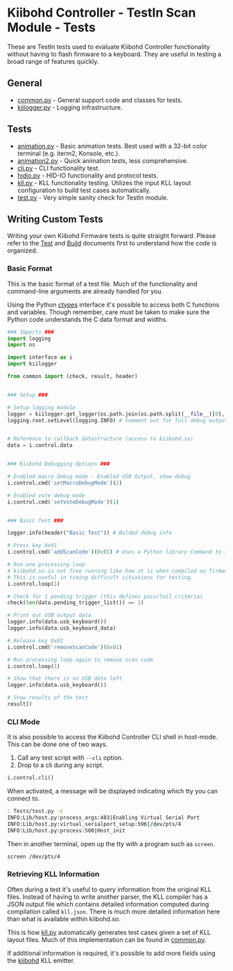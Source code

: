 # Kiibohd Controller - TestIn Scan Module - Tests

These are TestIn tests used to evaluate Kiibohd Controller functionality without having to flash firmware to a keyboard.
They are useful in testing a broad range of features quickly.


## General

* [common.py](common.py) - General support code and classes for tests.
* [kiilogger.py](kiilogger.py) - Logging infrastructure.


## Tests

* [animation.py](animation.py) - Basic animation tests. Best used with a 32-bit color terminal (e.g. iterm2, Konsole, etc.).
* [animation2.py](animation2.py) - Quick animation tests, less comprehensive.
* [cli.py](cli.py) - CLI functionality test.
* [hidio.py](hidio.py) - HID-IO functionality and protocol tests.
* [kll.py](kll.py) - KLL functionality testing. Utilizes the input KLL layout configuration to build test cases automatically.
* [test.py](test.py) - Very simple sanity check for TestIn module.


## Writing Custom Tests

Writing your own Kiibohd Firmware tests is quite straight forward.
Please refer to the [Test](../../../Documentation/TestArchitecture.md) and [Build](../../../Documentation/BuildArchitecture.md) documents first to understand how the code is organized.


### Basic Format

This is the basic format of a test file.
Much of the functionality and command-line arguments are already handled for you.

Using the Python [ctypes](https://docs.python.org/3/library/ctypes.html) interface it's possible to access both C functions and variables.
Though remember, care must be taken to make sure the Python code understands the C data format and widths.

```Python
### Imports ###
import logging
import os

import interface as i
import kiilogger

from common import (check, result, header)


### Setup ###

# Setup logging module
logger = kiilogger.get_logger(os.path.join(os.path.split(__file__)[0], os.path.basename(__file__)))
logging.root.setLevel(logging.INFO) # Comment out for full debug output


# Reference to callback datastructure (access to kiibohd.so)
data = i.control.data


### Kiibohd Debugging Options ###

# Enabled macro debug mode - Enabled USB Output, show debug
i.control.cmd('setMacroDebugMode')(2)

# Enabled vote debug mode
i.control.cmd('setVoteDebugMode')(1)


### Basic Test ###

logger.info(header("Basic Test")) # Bolded debug info

# Press key 0x01
i.control.cmd('addScanCode')(0x01) # Uses a Python library Command to interface with kiibohd.so function

# Run one processing loop
# kiibohd.so is not free running like how it is when compiled as firmware.
# This is useful in timing difficult situations for testing.
i.control.loop(1)

# Check for 1 pending trigger (this defines pass/fail criteria)
check(len(data.pending_trigger_list()) == 1)

# Print out USB output data
logger.info(data.usb_keyboard())
logger.info(data.usb_keyboard_data)

# Release key 0x01
i.control.cmd('removeScanCode')(0x01)

# Run processing loop again to remove scan code
i.control.loop(1)

# Show that there is no USB data left
logger.info(data.usb_keyboard())

# Show results of the test
result()
```


### CLI Mode

It is also possible to access the Kiibohd Controller CLI shell in host-mode.
This can be done one of two ways.

1. Call any test script with `--cli` option.
2. Drop to a cli during any script.

```Python
i.control.cli()
```

When activated, a message will be displayed indicating which tty you can connect to.

```bash
: Tests/test.py -c
INFO:Lib/host.py:process_args:483|Enabling Virtual Serial Port
INFO:Lib/host.py:virtual_serialport_setup:596|/dev/pts/4
INFO:Lib/host.py:process:500|Host_init
```

Then in another terminal, open up the tty with a program such as `screen`.

```bash
screen /dev/pts/4
```


### Retrieving KLL Information

Often during a test it's useful to query information from the original KLL files.
Instead of having to write another parser, the KLL compiler has a JSON output file which contains detailed information computed during compilation called `kll.json`.
There is much more detailed information here than what is available within kiibohd.so.

This is how [kll.py](kll.py) automatically generates test cases given a set of KLL layout files.
Much of this implementation can be found in [common.py](common.py).

If additional information is required, it's possible to add more fields using the [kiibohd](https://github.com/kiibohd/kll/blob/master/emitters/kiibohd/kiibohd.py) KLL emitter.

